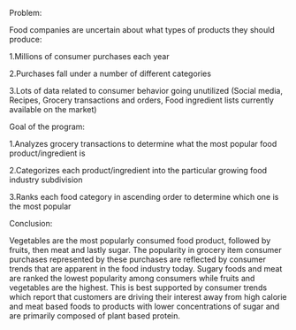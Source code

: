 
Problem:

Food companies are uncertain about what types of products they should produce:

1.Millions of consumer purchases each year

2.Purchases fall under a number of different categories

3.Lots of data related to consumer behavior going unutilized
    (Social media,
    Recipes,
    Grocery transactions and orders,
    Food ingredient lists currently available on the market)

Goal of the program:

1.Analyzes grocery transactions to determine what the most popular food product/ingredient is

2.Categorizes each product/ingredient into the particular growing food industry subdivision

3.Ranks each food category in ascending order to determine which one is the most popular


Conclusion:
 
 Vegetables are the most popularly consumed food product, followed by fruits, then meat and lastly sugar. The popularity in grocery item consumer purchases represented by these purchases are reflected by consumer trends that are apparent in the food industry today.
 Sugary foods and meat are ranked the lowest popularity among consumers while fruits and vegetables are the highest. This is best supported by consumer trends which report that customers are driving their interest away from high calorie and meat based foods to products with lower concentrations of sugar and are primarily composed of plant based protein.
  


